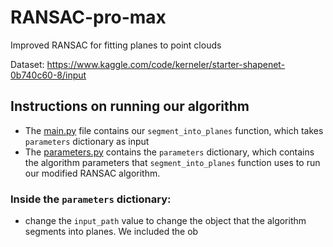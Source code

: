 # RANSAC-pro-max
Improved RANSAC for fitting planes to point clouds




Dataset: https://www.kaggle.com/code/kerneler/starter-shapenet-0b740c60-8/input


## Instructions on running our algorithm

- The [main.py](main.py) file contains our `segment_into_planes` function, which takes `parameters` dictionary as input
- The [parameters.py](parameters.py) contains the `parameters` dictionary, which contains the algorithm parameters that `segment_into_planes` function uses to run our modified RANSAC algorithm.

### Inside the `parameters` dictionary:

- change the `input_path` value to change the object that the algorithm segments into planes. We included the ob


